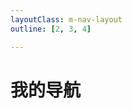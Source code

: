 ```yaml
---
layoutClass: m-nav-layout
outline: [2, 3, 4]

---
```


<script setup>
import { NAV_DATA } from './data'

console.log(NAV_DATA)
</script>
<style src="./index.scss"></style>


# 我的导航

<MNavLinks v-for="{title, items} in NAV_DATA" :title="title" :items="items"/>

<br />
